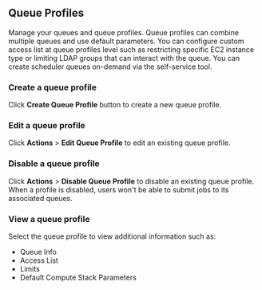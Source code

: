 ## Queue Profiles

Manage your queues and queue profiles.
Queue profiles can combine multiple queues and use default parameters.
You can configure custom access list at queue profiles level such as restricting specific EC2 instance type or limiting LDAP groups that can interact with the queue.
You can create scheduler queues on-demand via the self-service tool.

### Create a queue profile

Click **Create Queue Profile** button to create a new queue profile.

### Edit a queue profile

Click **Actions** > **Edit Queue Profile** to edit an existing queue profile.

### Disable a queue profile

Click **Actions** > **Disable Queue Profile** to disable an existing queue profile. When a profile is disabled, users won't be able to submit jobs to its associated queues.

### View a queue profile

Select the queue profile to view additional information such as:
 - Queue Info
 - Access List
 - Limits
 - Default Compute Stack Parameters
